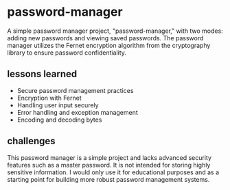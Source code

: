 # password-manager

A simple password manager project, "password-manager," with two modes: adding new passwords and viewing saved passwords. The password manager utilizes the Fernet encryption algorithm from the cryptography library to ensure password confidentiality.

## lessons learned

* Secure password management practices
* Encryption with Fernet
* Handling user input securely
* Error handling and exception management
* Encoding and decoding bytes

## challenges
This password manager is a simple project and lacks advanced security features such as a master password. It is not intended for storing highly sensitive information. I would only use it for educational purposes and as a starting point for building more robust password management systems.